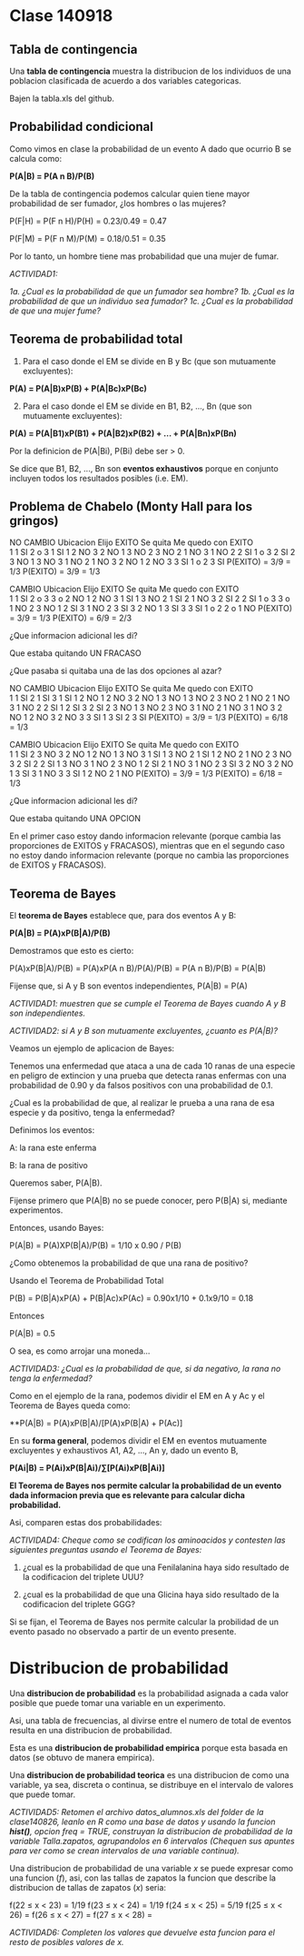 # Clase 140918

## Tabla de contingencia

Una **tabla de contingencia** muestra la distribucion de los individuos de una poblacion clasificada de acuerdo a dos variables categoricas.

Bajen la tabla.xls del github.

## Probabilidad condicional

Como vimos en clase la probabilidad de un evento A dado que ocurrio B se calcula como:

**P(A|B) = P(A n B)/P(B)**

De la tabla de contingencia podemos calcular quien tiene mayor probabilidad de ser fumador, ¿los hombres o las mujeres?

P(F|H) = P(F n H)/P(H) = 0.23/0.49 = 0.47

P(F|M) = P(F n M)/P(M) = 0.18/0.51 = 0.35

Por lo tanto, un hombre tiene mas probabilidad que una mujer de fumar.

_ACTIVIDAD1:_

_1a. ¿Cual es la probabilidad de que un fumador sea hombre?_
_1b. ¿Cual es la probabilidad de que un individuo sea fumador?_
_1c. ¿Cual es la probabilidad de que una mujer fume?_

## Teorema de probabilidad total

1. Para el caso donde el EM se divide en B y Bc (que son mutuamente excluyentes):

**P(A) = P(A|B)xP(B) + P(A|Bc)xP(Bc)**

2. Para el caso donde el EM se divide en B1, B2, ..., Bn (que son mutuamente excluyentes):

**P(A) = P(A|B1)xP(B1) + P(A|B2)xP(B2) + ... + P(A|Bn)xP(Bn)**

Por la definicion de P(A|Bi), P(Bi) debe ser > 0.

Se dice que B1, B2, ..., Bn son **eventos exhaustivos** porque en conjunto incluyen todos los resultados posibles (i.e. EM).

## Problema de Chabelo (Monty Hall para los gringos)

NO CAMBIO
Ubicacion 	Elijo	EXITO 		Se quita	Me quedo con	EXITO	
1			1		SI			2 o 3		1				SI
1			2		NO			3			2				NO
1			3		NO			2			3				NO
2			1		NO			3			1				NO
2 	 		2		SI			1 o 3		2				SI
2			3		NO			1			3				NO
3			1		NO			2			1				NO
3 	 		2		NO			1			2				NO
3			3		SI			1 o 2		3				SI
					P(EXITO) = 3/9 = 1/3					P(EXITO) = 3/9 = 1/3

CAMBIO
Ubicacion	Elijo	EXITO		Se quita	Me quedo con	EXITO	
1			1		SI			2 o 3		3 o 2			NO
1			2		NO			3			1				SI
1			3		NO			2			1				SI
2			1		NO			3			2				SI
2 			2		SI			1 o 3		3 o 1			NO
2			3		NO			1			2				SI
3			1		NO			2			3				SI
3 			2		NO			1			3				SI
3			3		SI			1 o 2		2 o 1			NO
			P(EXITO) = 3/9 = 1/3							P(EXITO) = 	6/9 = 2/3

¿Que informacion adicional les di?

Que estaba quitando UN FRACASO

¿Que pasaba si quitaba una de las dos opciones al azar?

NO CAMBIO
Ubicacion	Elijo	EXITO 		Se quita	Me quedo con	EXITO	
1			1		SI			2			1				SI
								3			1				SI
1	 		2		NO			1			2				NO
								3			2				NO
1			3		NO			1			3				NO
								2			3				NO
2			1		NO			2			1				NO
								3			1				NO
2 			2		SI			1			2				SI
								3			2				SI
2			3		NO			1			3				NO
								2			3				NO
3			1		NO			2			1				NO
								3			1				NO
3 			2		NO			1			2				NO
								3			2				NO
3			3		SI			1			3				SI
								2			3				SI
					P(EXITO) = 3/9 = 1/3					P(EXITO) = 	6/18 = 1/3

CAMBIO
Ubicacion	Elijo	EXITO 		Se quita	Me quedo con	EXITO	
1			1		SI			2			3				NO
								3			2				NO
1			2		NO			1			3				NO
								3			1				SI
1			3		NO			2			1				SI
								1			2				NO
2			1		NO			2			3				NO
		 						3			2				SI
2			2		SI			1			3				NO
								3			1				NO
2			3		NO			1			2				SI
								2			1				NO
3			1		NO			2			3				SI
								3			2				NO
3			2		NO			1			3				SI
								3			1				NO
3			3		SI			1			2				NO
								2			1				NO
					P(EXITO) = 3/9 = 1/3					P(EXITO) = 	6/18 = 1/3

¿Que informacion adicional les di?

Que estaba quitando UNA OPCION

En el primer caso estoy dando informacion relevante (porque cambia las proporciones de EXITOS y FRACASOS), mientras que en el segundo caso no estoy dando informacion relevante (porque no cambia las proporciones de EXITOS y FRACASOS).

## Teorema de Bayes

El **teorema de Bayes** establece que, para dos eventos A y B:

**P(A|B) = P(A)xP(B|A)/P(B)**

Demostramos que esto es cierto:

P(A)xP(B|A)/P(B) = P(A)xP(A n B)/P(A)/P(B) = P(A n B)/P(B) = P(A|B)

Fijense que, si A y B son eventos independientes, P(A|B) = P(A)

_ACTIVIDAD1: muestren que se cumple el Teorema de Bayes cuando A y B son independientes._

_ACTIVIDAD2: si A y B son mutuamente excluyentes, ¿cuanto es P(A|B)?_

Veamos un ejemplo de aplicacion de Bayes:

Tenemos una enfermedad que ataca a una de cada 10 ranas de una especie en peligro de extincion  y una prueba que detecta ranas enfermas con una probabilidad de 0.90 y da falsos positivos con una probabilidad de 0.1.

¿Cual es la probabilidad de que, al realizar le prueba a una rana de esa especie y da positivo, tenga la enfermedad?

Definimos los eventos:

A: la rana este enferma

B: la rana de positivo

Queremos saber, P(A|B).

Fijense primero que P(A|B) no se puede conocer, pero P(B|A) si, mediante experimentos.

Entonces, usando Bayes:

P(A|B) = P(A)XP(B|A)/P(B) = 1/10 x 0.90 / P(B)

¿Como obtenemos la probabilidad de que una rana de positivo?

Usando el Teorema de Probabilidad Total

P(B) = P(B|A)xP(A) + P(B|Ac)xP(Ac) = 0.90x1/10 + 0.1x9/10 = 0.18

Entonces

P(A|B) = 0.5

O sea, es como arrojar una moneda...

_ACTIVIDAD3: ¿Cual es la probabilidad de que, si da negativo, la rana no tenga la enfermedad?_

Como en el ejemplo de la rana, podemos dividir el EM en A y Ac y el Teorema de Bayes queda como:

**P(A|B) = P(A)xP(B|A)/[P(A)xP(B|A) + P(Ac)]

En su **forma general**, podemos dividir el EM en eventos mutuamente excluyentes y exhaustivos A1, A2, ..., An y, dado un evento B,

**P(Ai|B) = P(Ai)xP(B|Ai)/∑[P(Ai)xP(B|Ai)]**

**El Teorema de Bayes nos permite calcular la probabilidad de un evento dada informacion previa que es relevante para calcular dicha probabilidad.**

Asi, comparen estas dos probabilidades:

_ACTIVIDAD4: Cheque como se codifican los aminoacidos y contesten las siguientes preguntas usando el Teorema de Bayes:_

1. ¿cual es la probabilidad de que una Fenilalanina haya sido resultado de la codificacion del triplete UUU?

2. ¿cual es la probabilidad de que una Glicina haya sido resultado de la codificacion del triplete GGG?

Si se fijan, el Teorema de Bayes nos permite calcular la probilidad de un evento pasado no observado a partir de un evento presente.

# Distribucion de probabilidad

Una **distribucion de probabilidad** es la probabilidad asignada a cada valor posible que puede tomar una variable en un experimento.

Asi, una tabla de frecuencias, al divirse entre el numero de total de eventos resulta en una distribucion de probabilidad.

Esta es una **distribucion de probabilidad empirica** porque esta basada en datos (se obtuvo de manera empirica).

Una **distribucion de probabilidad teorica** es una distribucion de como una variable, ya sea, discreta o continua, se distribuye en el intervalo de valores que puede tomar.

_ACTIVIDAD5: Retomen el archivo_ *datos_alumnos.xls* _del folder de la clase140826, leanlo en R como una base de datos y usando la funcion **hist()**, opcion freq = TRUE, construyan la distribucion de probabilidad de la variable Talla.zapatos, agrupandolos en 6 intervalos (Chequen sus apuntes para ver como se crean intervalos de una variable continua)._

Una distribucion de probabilidad de una variable _x_ se puede expresar como una funcion (_f_), asi, con las tallas de zapatos la funcion que describe la distribucion de tallas de zapatos (_x_) seria:

f(22 ≤ x < 23) = 1/19
f(23 ≤ x < 24) = 1/19
f(24 ≤ x < 25) = 5/19
f(25 ≤ x < 26) = 
f(26 ≤ x < 27) = 
f(27 ≤ x < 28) = 

_ACTIVIDAD6: Completen los valores que devuelve esta funcion para el resto de posibles valores de x._


